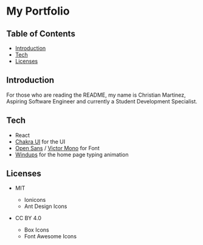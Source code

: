 # My Portfolio

## Table of Contents

-   [Introduction](#introduction)
-   [Tech](#tech)
-   [Licenses](#licenses)

## Introduction

For those who are reading the README, my name is Christian Martinez, Aspiring Software Engineer and currently a Student Development Specialist.

## Tech

-   React
-   [Chakra UI](https://chakra-ui.com) for the UI
-   [Open Sans](https://fonts.google.com/specimen/Open+Sans) / [Victor Mono](https://rubjo.github.io/victor-mono/) for Font
-   [Windups](https://windups.gwil.co/) for the home page typing animation

## Licenses

-   MIT

    -   Ionicons
    -   Ant Design Icons

-   CC BY 4.0
    -   Box Icons
    -   Font Awesome Icons
